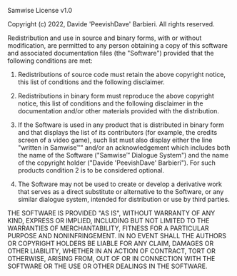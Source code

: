 Samwise License v1.0

Copyright (c) 2022, Davide 'PeevishDave' Barbieri. All rights reserved.

Redistribution and use in source and binary forms, with or without 
modification, are permitted to any person obtaining a copy of this 
software and associated documentation files (the "Software") provided that the following conditions are met:

1. Redistributions of source code must retain the above copyright notice, 
this list of conditions and the following disclaimer.

2. Redistributions in binary form must reproduce the above copyright 
notice, this list of conditions and the following disclaimer in the
documentation and/or other materials provided with the distribution. 

3. If the Software is used in any product that is distributed in binary 
form and that displays the list of its contributors (for example, the 
credits screen of a video game), such list must also display either the 
line "written in Samwise™" and/or an acknowledgement which includes both the 
name of the Software ("Samwise™ Dialogue System") and the name of the copyright 
holder ("Davide 'PeevishDave' Barbieri"). For such products condition 2 
is to be considered optional.

4. The Software may not be used to create or develop a derivative work that serves as a direct substitute or alternative to the Software, or any similar dialogue system, intended for distribution or use by third parties.

THE SOFTWARE IS PROVIDED "AS IS", WITHOUT WARRANTY OF ANY KIND, EXPRESS OR 
IMPLIED, INCLUDING BUT NOT LIMITED TO THE WARRANTIES OF MERCHANTABILITY, 
FITNESS FOR A PARTICULAR PURPOSE AND NONINFRINGEMENT. IN NO EVENT SHALL 
THE AUTHORS OR COPYRIGHT HOLDERS BE LIABLE FOR ANY CLAIM, DAMAGES OR OTHER 
LIABILITY, WHETHER IN AN ACTION OF CONTRACT, TORT OR OTHERWISE, ARISING 
FROM, OUT OF OR IN CONNECTION WITH THE SOFTWARE OR THE USE OR OTHER 
DEALINGS IN THE SOFTWARE.